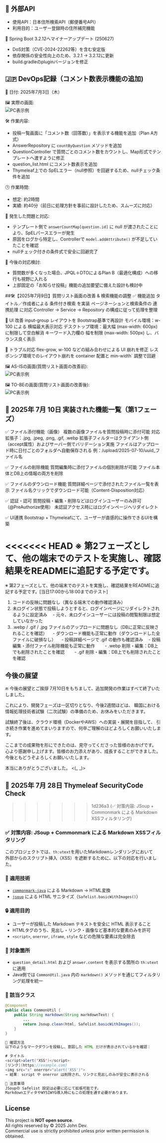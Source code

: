 ## 📡 外部API

- 使用API：日本住所検索API（郵便番号API）
- 利用目的：ユーザー登録時の住所補完機能


🔧 Spring Boot 3.2.12へマイナーアップデート (250627)
- DoS対策（CVE-2024-22262等）を含む安定版
- 依存関係の安全性向上のため、3.2.1 → 3.2.12に更新
- build.gradleのpluginバージョンを修正


## 🇯🇵 DevOps記録（コメント数表示機能の追加)
📅 日付: 2025年7月3日（木）


🖼 実際の画面: <br>
![PC表示例](../assets/コメントの数機能追加.png)

🛠 作業内容:
- 投稿一覧画面に「コメント数（回答数）」を表示する機能を追加（Plan A方式）
- AnswerRepository に `countByQuestion` メソッドを追加
- QuestionController で質問ごとのコメント数をカウントし、Map形式でテンプレートへ渡すように修正
- question_list.html にコメント数表示を追加
- Thymeleaf上での SpELエラー（null参照）を回避するため、nullチェック条件を追加

🕒 作業時間:
- 想定: 約2時間  
- 実績: 約40分（前日に処理方針を事前に設計したため、スムーズに対応）

🐛 発生した問題と対応:
- テンプレート側で `answerCountMap[question.id]` に null が渡されたことにより、SpELパースエラーが発生
- 原因をログから特定し、Controllerで `model.addAttribute()` が不足していたことを確認
- nullチェック付きの条件式で安全に回避完了

📌 今後の対応検討:
- 質問数が多くなった場合、JPQL＋DTOによるPlan B（最適化構成）への移行も視野に入れる
- 上部固定の「お知らせ投稿」機能の追加要望に備えた設計も検討中

##🛠️【2025年7月9日】質問リスト画面の改善 & 検索機能の調整
✅ 機能追加
タイトル／作成者による 条件付き検索 を実装
ページネーションと検索条件の 連携処理 に対応
Controller → Service → Repository の構成に従って処理を整理

🎨 UI 改善
input-group レイアウトを Bootstrap基準で再設計
モバイル環境：w-100 による 横幅最大表示対応
デスクトップ環境：最大幅 (max-width: 600px) に制限して空白解消
キーワード入力欄の 幅を制限 (max-width: 500px) し、バランス良く表示

🧩 トラブル対応
flex-grow, w-100 などの組み合わせによる UI 崩れを修正
レスポンシブ環境でのレイアウト崩れを container 配置と min-width` 調整で回避


🖼 AS-ISの画面(質問リスト画面の改善前): <br>
![PC表示例](../assets/ゆるアーカイブPC版メイン画面_ASIS.png)

🖼 TO-BEの画面(質問リスト画面の改善後): <br>
![PC表示例](../assets/ゆるアーカイブPC版メイン画面_TOBE.png)

## 📌 2025年 7月 10日 実装された機能一覧（第1フェーズ）
✅ ファイル添付機能（画像）
複数の画像ファイルを質問投稿時に添付可能
対応拡張子：.jpg, .jpeg, .png, .gif, .webp
拡張子フィルターはクライアント側（accept属性）およびサーバー側でバリデーション実施
ファイルはアップロード時に日付ごとのフォルダへ自動保存される
例：/upload/2025-07-10/uuid_ファイル名

✅ ファイルの削除機能
質問編集時に添付ファイルの個別削除が可能
ファイル本体とDB上の情報の両方を削除

✅ ファイルのダウンロード機能
質問詳細ページで添付されたファイル一覧を表示
ファイル名クリックでダウンロード可能（Content-Disposition対応）

✅ 認証・認可
質問投稿・編集・削除などはログインユーザーのみ許可（@PreAuthorize使用）
未認証アクセス時にはログインページへリダイレクト

✅ UI連携
Bootstrap + Thymeleafにて、ユーザーが直感的に操作できるUIを構築

<<<<<<< HEAD
※ 第2フェーズとして、他の端末でのテストを実施し、確認結果をREADMEに追記する予定です。
=======
※ 第2フェーズとして、他の端末でのテストを実施し、確認結果をREADMEに追記する予定です。[当日17:00から18:00までのテスト]
1. コードの反映に問題なし（異なる端末での動作確認済み）
2. 未ログイン状態で投稿しようとすると、ログインページにリダイレクトされるように設定済み
 - 元々、未ログインユーザーには投稿の閲覧制限は想定していなかった
3. .webp / .gif / .jpg ファイルのアップロードに問題なし（DBに正常に反映されることを確認）
 - ダウンロード機能も正常に動作（ダウンロードした全ファイルに破損なし）
 - 投稿詳細ページで .gif の動作も確認済み
 - 投稿編集・添付ファイル削除機能も正常に動作
  - .webp 削除・編集：DB上でも削除されたことを確認
  - .gif 削除・編集：DB上でも削除されたことを確認

## 今後の展望
🔚 今後の展望とご挨拶
7月10日をもちまして、追加開発の作業はすべて終了いたしました。

これにより、開発フェーズは一区切りとなり、今後2週間ほどは、
韓国における情報処理技術者試験（二次試験）の準備のため、お休みをいただきます。

試験終了後は、クラウド環境（DockerやAWS）への実装・展開を目指して、
引き続き作業を進めてまいりますので、何卒ご理解のほどよろしくお願いいたします。

ここまでの成果物を形にできたのは、見守ってくださった皆様のおかげです。
心より感謝申し上げます。皆様のお力添えがあり、成長することができました。
今後ともどうぞよろしくお願いいたします。

本当にありがとうございました。
<(_ _)>

## 📌 2025年 7月 28日 Thymeleaf SecurityCode Check
>>>>>>> 1d236a3 (✅ 対策内容: JSoup + Commonmark による Markdown XSSフィルタリング)

### ✅ 対策内容: JSoup + Commonmark による Markdown XSSフィルタリング

このプロジェクトでは、`th:utext`を用いたMarkdownレンダリングにおいて  
外部からのスクリプト挿入（XSS）を遮断するために、以下の対応を行いました。

### 🔧 適用技術
- [`commonmark-java`](https://github.com/commonmark/commonmark-java) による Markdown → HTML変換
- [`jsoup`](https://jsoup.org/) による HTML サニタイズ（`Safelist.basicWithImages()`）

### 🔒 適用目的
- ユーザーが投稿した Markdown テキストを安全に HTML 表示すること
- HTMLタグのうち、見出し・リンク・画像など基本的な要素のみを許可
- `<script>`, `onerror`, `iframe`, `style` などの危険な要素は完全除去

### 📄 対象箇所
- `question_detail.html` および `answer.content` を表示する箇所の `th:utext` に適用
- Java側では `CommonUtil.java` 内の `markdown()` メソッドを通じてフィルタリング処理を統一

### 📁 該当クラス
```java
@Component
public class CommonUtil {
    public String markdown(String markdownText) {
        ...
        return Jsoup.clean(html, Safelist.basicWithImages());
    }
}

🧪 確認方法
以下のようなマークダウンを投稿し、意図した HTML だけが表示されているかを確認：

# タイトル
<script>alert('XSS')</script>
[リンク](https://example.com)
<img src="x" onerror="alert('XSS')">
→ 結果: script や onerror は削除され、リンクと見出しのみが安全に表示される

📌 注意事項
JSoupの Safelist 設定は必要に応じて拡張可能です。
MarkdownエディタやWYSIWYG導入時にもこの処理を通す必要があります。
```


## License
This project is **NOT open source**.  
All rights reserved by © 2025 John Dev.  
Commercial use is strictly prohibited unless prior written permission is obtained.